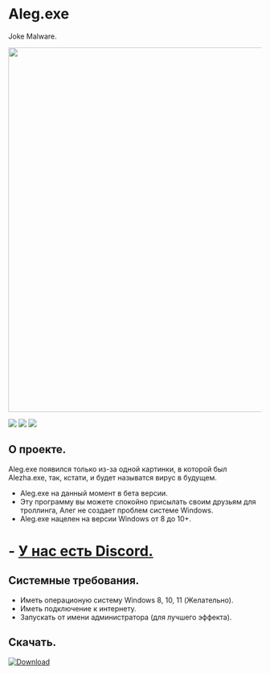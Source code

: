 [download-link]: https://github.com/shpitzchak/Aleg.exe/raw/main/Aleg.exe%20Version%200.1.5.zip
[download-img]: https://cdn.discordapp.com/attachments/755685263774318615/1030027100608004106/unknown.png
# Aleg.exe
Joke Malware.

<p align="center">
      <img src="https://media.discordapp.net/attachments/924958091328520242/1005045459708035132/1.png" width="726">
</p>


<p align=" ">
   <img src="https://img.shields.io/badge/Current%20Version%3A-0.1.4%20beta-critical?logo=Pinboard&style=for-the-badge">
   <img src="https://img.shields.io/badge/%E3%85%A4-Python-blue?logo=Python&style=for-the-badge">
   <img src="https://img.shields.io/badge/%E3%85%A4-Windows%208%2B-%232d51ff?logo=WIndows&style=for-the-badge">
</p>

## О проекте.

Aleg.exe появился только из-за одной картинки, в которой был Alezha.exe, так, кстати, и будет называтся вирус в будущем.
- Aleg.exe на данный момент в бета версии.
- Эту программу вы можете спокойно присылать своим друзьям для троллинга, Алег не создает проблем системе Windows.
- Aleg.exe нацелен на версии Windows от 8 до 10+.


# - [У нас есть Discord.](https://discord.gg/BgWteT2gFQ)


## Системные требования.

- Иметь операционую систему Windows 8, 10, 11 (Желательно).
- Иметь подключение к интернету.
- Запускать от имени администратора (для лучшего эффекта).

## Скачать.
[![Download][download-img]][download-link]
